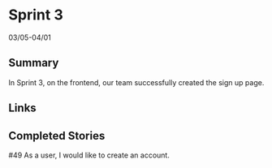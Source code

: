 # Sprint 3
03/05-04/01
## Summary
In Sprint 3, on the frontend, our team successfully created the sign up page.

## Links
## Completed Stories
#49 As a user, I would like to create an account.
